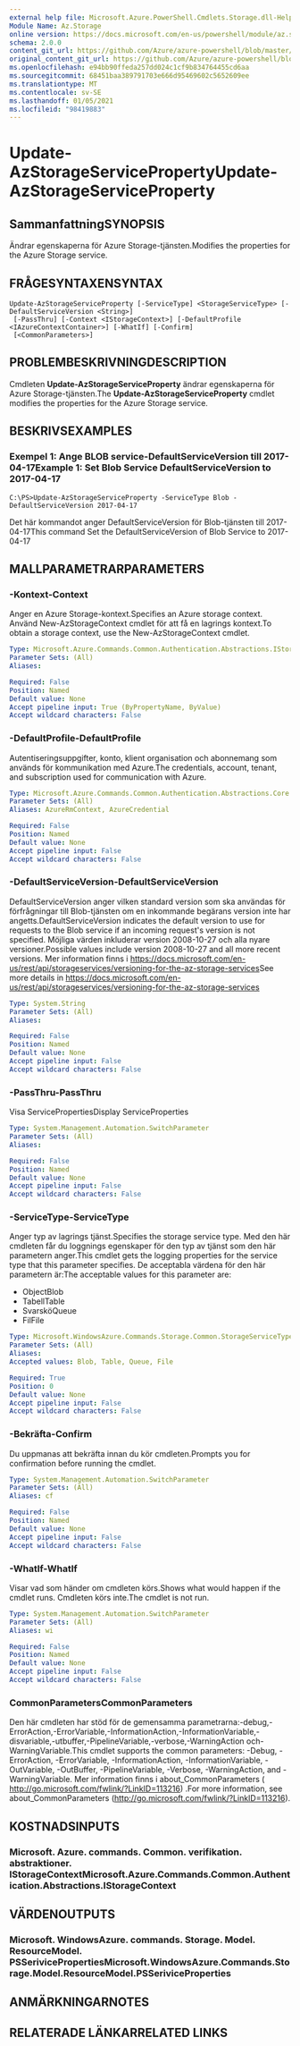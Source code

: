 ```yaml
---
external help file: Microsoft.Azure.PowerShell.Cmdlets.Storage.dll-Help.xml
Module Name: Az.Storage
online version: https://docs.microsoft.com/en-us/powershell/module/az.storage/update-azstorageserviceproperty
schema: 2.0.0
content_git_url: https://github.com/Azure/azure-powershell/blob/master/src/Storage/Storage.Management/help/Update-AzStorageServiceProperty.md
original_content_git_url: https://github.com/Azure/azure-powershell/blob/master/src/Storage/Storage.Management/help/Update-AzStorageServiceProperty.md
ms.openlocfilehash: e94bb90ffeda257dd024c1cf9b834764455cd6aa
ms.sourcegitcommit: 68451baa389791703e666d95469602c5652609ee
ms.translationtype: MT
ms.contentlocale: sv-SE
ms.lasthandoff: 01/05/2021
ms.locfileid: "98419883"
---
```

# <span data-ttu-id="1266b-101">Update-AzStorageServiceProperty</span><span class="sxs-lookup"><span data-stu-id="1266b-101">Update-AzStorageServiceProperty</span></span>

## <span data-ttu-id="1266b-102">Sammanfattning</span><span class="sxs-lookup"><span data-stu-id="1266b-102">SYNOPSIS</span></span>
<span data-ttu-id="1266b-103">Ändrar egenskaperna för Azure Storage-tjänsten.</span><span class="sxs-lookup"><span data-stu-id="1266b-103">Modifies the properties for the Azure Storage service.</span></span>

## <span data-ttu-id="1266b-104">FRÅGESYNTAXEN</span><span class="sxs-lookup"><span data-stu-id="1266b-104">SYNTAX</span></span>

```
Update-AzStorageServiceProperty [-ServiceType] <StorageServiceType> [-DefaultServiceVersion <String>]
 [-PassThru] [-Context <IStorageContext>] [-DefaultProfile <IAzureContextContainer>] [-WhatIf] [-Confirm]
 [<CommonParameters>]
```

## <span data-ttu-id="1266b-105">PROBLEMBESKRIVNING</span><span class="sxs-lookup"><span data-stu-id="1266b-105">DESCRIPTION</span></span>
<span data-ttu-id="1266b-106">Cmdleten **Update-AzStorageServiceProperty** ändrar egenskaperna för Azure Storage-tjänsten.</span><span class="sxs-lookup"><span data-stu-id="1266b-106">The **Update-AzStorageServiceProperty** cmdlet modifies the properties for the Azure Storage service.</span></span>

## <span data-ttu-id="1266b-107">BESKRIVS</span><span class="sxs-lookup"><span data-stu-id="1266b-107">EXAMPLES</span></span>

### <span data-ttu-id="1266b-108">Exempel 1: Ange BLOB service-DefaultServiceVersion till 2017-04-17</span><span class="sxs-lookup"><span data-stu-id="1266b-108">Example 1: Set Blob Service DefaultServiceVersion to 2017-04-17</span></span>
```
C:\PS>Update-AzStorageServiceProperty -ServiceType Blob -DefaultServiceVersion 2017-04-17
```

<span data-ttu-id="1266b-109">Det här kommandot anger DefaultServiceVersion för Blob-tjänsten till 2017-04-17</span><span class="sxs-lookup"><span data-stu-id="1266b-109">This command Set the DefaultServiceVersion of Blob Service to 2017-04-17</span></span>

## <span data-ttu-id="1266b-110">MALLPARAMETRAR</span><span class="sxs-lookup"><span data-stu-id="1266b-110">PARAMETERS</span></span>

### <span data-ttu-id="1266b-111">-Kontext</span><span class="sxs-lookup"><span data-stu-id="1266b-111">-Context</span></span>
<span data-ttu-id="1266b-112">Anger en Azure Storage-kontext.</span><span class="sxs-lookup"><span data-stu-id="1266b-112">Specifies an Azure storage context.</span></span>
<span data-ttu-id="1266b-113">Använd New-AzStorageContext cmdlet för att få en lagrings kontext.</span><span class="sxs-lookup"><span data-stu-id="1266b-113">To obtain a storage context, use the New-AzStorageContext cmdlet.</span></span>

```yaml
Type: Microsoft.Azure.Commands.Common.Authentication.Abstractions.IStorageContext
Parameter Sets: (All)
Aliases:

Required: False
Position: Named
Default value: None
Accept pipeline input: True (ByPropertyName, ByValue)
Accept wildcard characters: False
```

### <span data-ttu-id="1266b-114">-DefaultProfile</span><span class="sxs-lookup"><span data-stu-id="1266b-114">-DefaultProfile</span></span>
<span data-ttu-id="1266b-115">Autentiseringsuppgifter, konto, klient organisation och abonnemang som används för kommunikation med Azure.</span><span class="sxs-lookup"><span data-stu-id="1266b-115">The credentials, account, tenant, and subscription used for communication with Azure.</span></span>

```yaml
Type: Microsoft.Azure.Commands.Common.Authentication.Abstractions.Core.IAzureContextContainer
Parameter Sets: (All)
Aliases: AzureRmContext, AzureCredential

Required: False
Position: Named
Default value: None
Accept pipeline input: False
Accept wildcard characters: False
```

### <span data-ttu-id="1266b-116">-DefaultServiceVersion</span><span class="sxs-lookup"><span data-stu-id="1266b-116">-DefaultServiceVersion</span></span>
<span data-ttu-id="1266b-117">DefaultServiceVersion anger vilken standard version som ska användas för förfrågningar till Blob-tjänsten om en inkommande begärans version inte har angetts.</span><span class="sxs-lookup"><span data-stu-id="1266b-117">DefaultServiceVersion indicates the default version to use for requests to the Blob service if an incoming request's version is not specified.</span></span> <span data-ttu-id="1266b-118">Möjliga värden inkluderar version 2008-10-27 och alla nyare versioner.</span><span class="sxs-lookup"><span data-stu-id="1266b-118">Possible values include version 2008-10-27 and all more recent versions.</span></span> <span data-ttu-id="1266b-119">Mer information finns i https://docs.microsoft.com/en-us/rest/api/storageservices/versioning-for-the-az-storage-services</span><span class="sxs-lookup"><span data-stu-id="1266b-119">See more details in https://docs.microsoft.com/en-us/rest/api/storageservices/versioning-for-the-az-storage-services</span></span>

```yaml
Type: System.String
Parameter Sets: (All)
Aliases:

Required: False
Position: Named
Default value: None
Accept pipeline input: False
Accept wildcard characters: False
```

### <span data-ttu-id="1266b-120">-PassThru</span><span class="sxs-lookup"><span data-stu-id="1266b-120">-PassThru</span></span>
<span data-ttu-id="1266b-121">Visa ServiceProperties</span><span class="sxs-lookup"><span data-stu-id="1266b-121">Display ServiceProperties</span></span>

```yaml
Type: System.Management.Automation.SwitchParameter
Parameter Sets: (All)
Aliases:

Required: False
Position: Named
Default value: None
Accept pipeline input: False
Accept wildcard characters: False
```

### <span data-ttu-id="1266b-122">-ServiceType</span><span class="sxs-lookup"><span data-stu-id="1266b-122">-ServiceType</span></span>
<span data-ttu-id="1266b-123">Anger typ av lagrings tjänst.</span><span class="sxs-lookup"><span data-stu-id="1266b-123">Specifies the storage service type.</span></span>
<span data-ttu-id="1266b-124">Med den här cmdleten får du loggnings egenskaper för den typ av tjänst som den här parametern anger.</span><span class="sxs-lookup"><span data-stu-id="1266b-124">This cmdlet gets the logging properties for the service type that this parameter specifies.</span></span>
<span data-ttu-id="1266b-125">De acceptabla värdena för den här parametern är:</span><span class="sxs-lookup"><span data-stu-id="1266b-125">The acceptable values for this parameter are:</span></span>
- <span data-ttu-id="1266b-126">Object</span><span class="sxs-lookup"><span data-stu-id="1266b-126">Blob</span></span> 
- <span data-ttu-id="1266b-127">Tabell</span><span class="sxs-lookup"><span data-stu-id="1266b-127">Table</span></span>
- <span data-ttu-id="1266b-128">Svarskö</span><span class="sxs-lookup"><span data-stu-id="1266b-128">Queue</span></span>
- <span data-ttu-id="1266b-129">Fil</span><span class="sxs-lookup"><span data-stu-id="1266b-129">File</span></span>

```yaml
Type: Microsoft.WindowsAzure.Commands.Storage.Common.StorageServiceType
Parameter Sets: (All)
Aliases:
Accepted values: Blob, Table, Queue, File

Required: True
Position: 0
Default value: None
Accept pipeline input: False
Accept wildcard characters: False
```

### <span data-ttu-id="1266b-130">-Bekräfta</span><span class="sxs-lookup"><span data-stu-id="1266b-130">-Confirm</span></span>
<span data-ttu-id="1266b-131">Du uppmanas att bekräfta innan du kör cmdleten.</span><span class="sxs-lookup"><span data-stu-id="1266b-131">Prompts you for confirmation before running the cmdlet.</span></span>

```yaml
Type: System.Management.Automation.SwitchParameter
Parameter Sets: (All)
Aliases: cf

Required: False
Position: Named
Default value: None
Accept pipeline input: False
Accept wildcard characters: False
```

### <span data-ttu-id="1266b-132">-WhatIf</span><span class="sxs-lookup"><span data-stu-id="1266b-132">-WhatIf</span></span>
<span data-ttu-id="1266b-133">Visar vad som händer om cmdleten körs.</span><span class="sxs-lookup"><span data-stu-id="1266b-133">Shows what would happen if the cmdlet runs.</span></span> <span data-ttu-id="1266b-134">Cmdleten körs inte.</span><span class="sxs-lookup"><span data-stu-id="1266b-134">The cmdlet is not run.</span></span>

```yaml
Type: System.Management.Automation.SwitchParameter
Parameter Sets: (All)
Aliases: wi

Required: False
Position: Named
Default value: None
Accept pipeline input: False
Accept wildcard characters: False
```

### <span data-ttu-id="1266b-135">CommonParameters</span><span class="sxs-lookup"><span data-stu-id="1266b-135">CommonParameters</span></span>
<span data-ttu-id="1266b-136">Den här cmdleten har stöd för de gemensamma parametrarna:-debug,-ErrorAction,-ErrorVariable,-InformationAction,-InformationVariable,-disvariable,-utbuffer,-PipelineVariable,-verbose,-WarningAction och-WarningVariable.</span><span class="sxs-lookup"><span data-stu-id="1266b-136">This cmdlet supports the common parameters: -Debug, -ErrorAction, -ErrorVariable, -InformationAction, -InformationVariable, -OutVariable, -OutBuffer, -PipelineVariable, -Verbose, -WarningAction, and -WarningVariable.</span></span> <span data-ttu-id="1266b-137">Mer information finns i about_CommonParameters ( http://go.microsoft.com/fwlink/?LinkID=113216) .</span><span class="sxs-lookup"><span data-stu-id="1266b-137">For more information, see about_CommonParameters (http://go.microsoft.com/fwlink/?LinkID=113216).</span></span>

## <span data-ttu-id="1266b-138">KOSTNADS</span><span class="sxs-lookup"><span data-stu-id="1266b-138">INPUTS</span></span>

### <span data-ttu-id="1266b-139">Microsoft. Azure. commands. Common. verifikation. abstraktioner. IStorageContext</span><span class="sxs-lookup"><span data-stu-id="1266b-139">Microsoft.Azure.Commands.Common.Authentication.Abstractions.IStorageContext</span></span>

## <span data-ttu-id="1266b-140">VÄRDEN</span><span class="sxs-lookup"><span data-stu-id="1266b-140">OUTPUTS</span></span>

### <span data-ttu-id="1266b-141">Microsoft. WindowsAzure. commands. Storage. Model. ResourceModel. PSSeriviceProperties</span><span class="sxs-lookup"><span data-stu-id="1266b-141">Microsoft.WindowsAzure.Commands.Storage.Model.ResourceModel.PSSeriviceProperties</span></span>

## <span data-ttu-id="1266b-142">ANMÄRKNINGAR</span><span class="sxs-lookup"><span data-stu-id="1266b-142">NOTES</span></span>

## <span data-ttu-id="1266b-143">RELATERADE LÄNKAR</span><span class="sxs-lookup"><span data-stu-id="1266b-143">RELATED LINKS</span></span>
